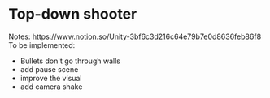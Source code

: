 # Top-down shooter
Notes: https://www.notion.so/Unity-3bf6c3d216c64e79b7e0d8636feb86f8
To be implemented:
- Bullets don't go through walls
- add pause scene
- improve the visual
- add camera shake
